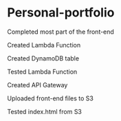 # Personal-portfolio

Completed most part of the front-end

Created Lambda Function

Created DynamoDB table

Tested Lambda Function


Created API Gateway


Uploaded front-end files to S3

Tested index.html from S3
